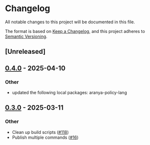 # Changelog

All notable changes to this project will be documented in this file.

The format is based on [Keep a Changelog](https://keepachangelog.com/en/1.0.0/),
and this project adheres to [Semantic Versioning](https://semver.org/spec/v2.0.0.html).

## [Unreleased]

## [0.4.0](https://github.com/aranya-project/aranya-core/compare/aranya-policy-derive-v0.3.0...aranya-policy-derive-v0.4.0) - 2025-04-10

### Other

- updated the following local packages: aranya-policy-lang

## [0.3.0](https://github.com/aranya-project/aranya-core/compare/aranya-policy-derive-v0.2.0...aranya-policy-derive-v0.3.0) - 2025-03-11

### Other

- Clean up build scripts ([#118](https://github.com/aranya-project/aranya-core/pull/118))
- Publish multiple commands ([#16](https://github.com/aranya-project/aranya-core/pull/16))
